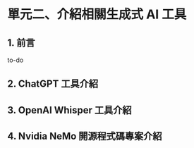 # 單元二、介紹相關生成式 AI 工具

## 1. 前言
to-do

## 2. ChatGPT 工具介紹

## 3. OpenAI Whisper 工具介紹

## 4. Nvidia NeMo 開源程式碼專案介紹